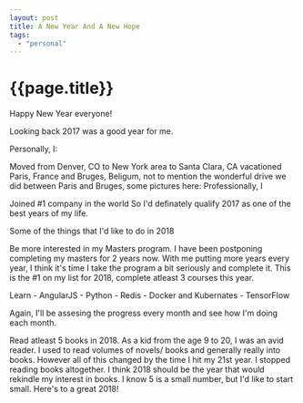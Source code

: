 ```yaml
---
layout: post
title: A New Year And A New Hope
tags:
  - "personal"
---
```


{{page.title}} 
===============

Happy New Year everyone!

Looking back 2017 was a good year for me.

Personally, I:

Moved from Denver, CO to New York area to Santa Clara, CA
vacationed Paris, France and Bruges, Beligum, not to mention the wonderful drive we did between Paris and Bruges, some pictures here:
Professionally, I

Joined #1 company in the world
So I'd definately qualify 2017 as one of the best years of my life.

Some of the things that I'd like to do in 2018

Be more interested in my Masters program. I have been postponing completing my masters for 2 years now. With me putting more years every year, I think it's time I take the program a bit seriously and complete it. This is the #1 on my list for 2018, complete atleast 3 courses this year.

Learn - AngularJS - Python - Redis - Docker and Kubernates - TensorFlow

Again, I'll be assesing the progress every month and see how I'm doing each month.

Read atleast 5 books in 2018. As a kid from the age 9 to 20, I was an avid reader. I used to read volumes of novels/ books and generally really into books. However all of this changed by the time I hit my 21st year. I stopped reading books altogether. I think 2018 should be the year that would rekindle my interest in books. I know 5 is a small number, but I'd like to start small.
Here's to a great 2018!